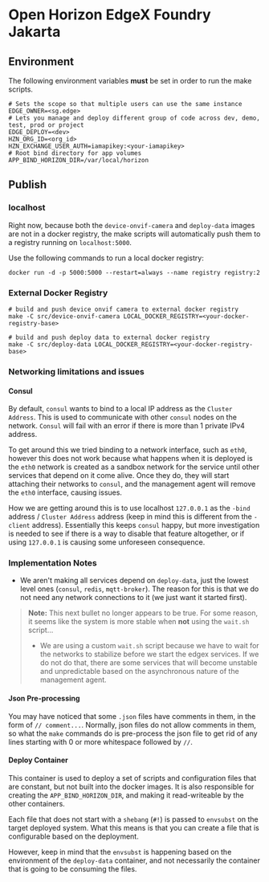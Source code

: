 # Open Horizon EdgeX Foundry Jakarta

## Environment
The following environment variables **must** be set in order to run the make scripts.
```shell
# Sets the scope so that multiple users can use the same instance
EDGE_OWNER=<sg.edge>
# Lets you manage and deploy different group of code across dev, demo, test, prod or project
EDGE_DEPLOY=<dev>
HZN_ORG_ID=<org_id>
HZN_EXCHANGE_USER_AUTH=iamapikey:<your-iamapikey>
# Root bind directory for app volumes
APP_BIND_HORIZON_DIR=/var/local/horizon
```

## Publish
### localhost
Right now, because both the `device-onvif-camera` and `deploy-data` images are not in a docker registry,
the make scripts will automatically push them to a registry running on `localhost:5000`.

Use the following commands to run a local docker registry:
```shell
docker run -d -p 5000:5000 --restart=always --name registry registry:2
```

### External Docker Registry
```shell
# build and push device onvif camera to external docker registry
make -C src/device-onvif-camera LOCAL_DOCKER_REGISTRY=<your-docker-registry-base>

# build and push deploy data to external docker registry
make -C src/deploy-data LOCAL_DOCKER_REGISTRY=<your-docker-registry-base>
```

### Networking limitations and issues
#### Consul
By default, `consul` wants to bind to a local IP address as the `Cluster Address`. This is used
to communicate with other `consul` nodes on the network. `Consul` will fail with an error if there
is more than 1 private IPv4 address.

To get around this we tried binding to a network interface, such as `eth0`, however this does not
work because what happens when it is deployed is the `eth0` network is created as a sandbox network for
the service until other services that depend on it come alive. Once they do, they will start attaching their
networks to `consul`, and the management agent will remove the `eth0` interface, causing issues.

How we are getting around this is to use localhost `127.0.0.1` as the `-bind` address / `Cluster Address` address 
(keep in mind this is different from the `-client` address). Essentially this keeps `consul` happy, but more investigation
is needed to see if there is a way to disable that feature altogether, or if using `127.0.0.1` is causing
some unforeseen consequence.

### Implementation Notes
- We aren't making all services depend on `deploy-data`, just the lowest level ones (`consul`, `redis`, `mqtt-broker`).
The reason for this is that we do not need any network connections to it (we just want it started first).

> **Note:** This next bullet no longer appears to be true. For some reason, it seems like the system
> is more stable when **not** using the `wait.sh` script...
> - We are using a custom `wait.sh` script because we have to wait for the networks to stabilize before we
> start the edgex services. If we do not do that, there are some services that will become unstable and unpredictable based on
> the asynchronous nature of the management agent.

#### Json Pre-processing
You may have noticed that some `.json` files have comments in them, in the form of `// comment...`.
Normally, json files do not allow comments in them, so what the `make` commands do is pre-process
the json file to get rid of any lines starting with 0 or more whitespace followed by `//`.

#### Deploy Container
This container is used to deploy a set of scripts and configuration files that are constant, but not
built into the docker images. It is also responsible for creating the `APP_BIND_HORIZON_DIR`, and making it 
read-writeable by the other containers.

Each file that does not start with a `shebang` (`#!`) is passed to `envsubst` on the target deployed
system. What this means is that you can create a file that is configurable based on the deployment.

However, keep in mind that the `envsubst` is happening based on the environment of the `deploy-data`
container, and not necessarily the container that is going to be consuming the files.
